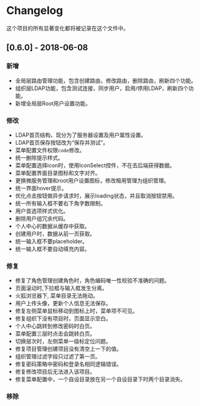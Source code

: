 # Changelog

这个项目的所有显著变化都将被记录在这个文件中。

## [0.6.0] - 2018-06-08

### 新增

- 全局层路由管理功能，包含创建路由，修改路由，删除路由，刷新四个功能。
- 组织层LDAP功能，包含测试连接，同步用户，启用/停用LDAP，刷新四个功能。
- 新增全局层Root用户设置功能。

### 修改
- LDAP首页结构，现分为了服务器设置及用户属性设置。
- LDAP首页保存按钮改为“保存并测试”。
- 菜单配置文件权限`code`修改。
- 统一删除提示样式。
- 菜单配置选择icon时，使用IconSelect控件，不在去后端获得数据。
- 菜单配置界面目录图标和文字对齐。
- 更换微服务管理和root用户设置图标，修改租用管理为组织管理。
- 统一界面hover提示。
- 优化点击按钮做异步请求时，展示loading状态，并且取消按钮禁用。
- 统一所有输入框不要右下角字数限制。
- 用户首选项样式优化。
- 删除用户组冗余代码。
- 个人中心的数据从缓存中获取。
- 创建用户时，数据从前一页获取。
- 统一输入框不要placeholder。
- 统一输入框不要自动填充内容。

### 修复

- 修复了角色管理创建角色时，角色编码唯一性校验不准确的问题。
- 页面滚动时,下拉框与输入框发生分离。
- 火狐浏览器下, 菜单目录无法拖动。
- 用户上传头像，更新个人信息无法保存。
- 修复左侧菜单鼠标移动到图标上时，菜单项不可见。
- 修复组织下没有项目时，页面显示空白。
- 个人中心跳转到修改密码时白页。
- 菜单配置三层时点击会跳转白页。
- 切换层次时，左侧菜单一级标定位问题。
- 修复项目管理创建项目没有清空上一下的值。
- 组织管理过滤字段只过滤了第一页。
- 修复密码策略中密码和登录名相同逻辑错误。
- 修复修改项目后无法进入该项目。
- 修复菜单配置中，一个自设目录放在另一个自设目录下时两个目录消失。

### 移除

